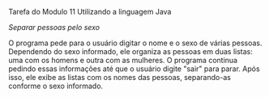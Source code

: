 Tarefa do Modulo 11
Utilizando a linguagem Java

*Separar pessoas pelo sexo*

O programa pede para o usuário digitar o nome e o sexo de várias pessoas. Dependendo do sexo informado, ele organiza as pessoas em duas listas: uma com os homens e outra com as mulheres.
O programa continua pedindo essas informações até que o usuário digite "sair" para parar.
Após isso, ele exibe as listas com os nomes das pessoas, separando-as conforme o sexo informado.

